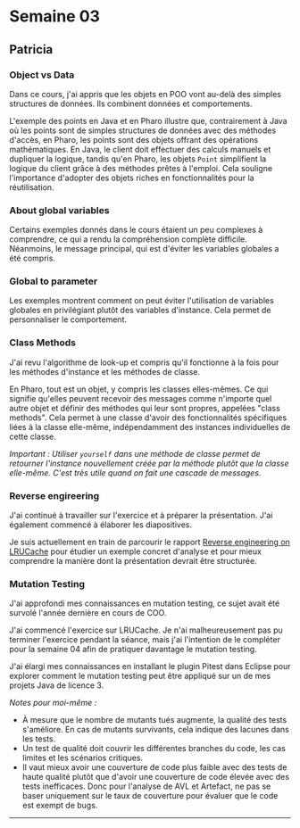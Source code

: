 # Semaine 03

## Patricia

### Object vs Data

Dans ce cours, j'ai appris que les objets en POO vont au-delà des simples structures de données. Ils combinent données et comportements.

L'exemple des points en Java et en Pharo illustre que, contrairement à Java où les points sont de simples structures de données avec des méthodes d'accès, en Pharo, les points sont des objets offrant des opérations mathématiques. En Java, le client doit effectuer des calculs manuels et dupliquer la logique, tandis qu'en Pharo, les objets `Point` simplifient la logique du client grâce à des méthodes prêtes à l'emploi. Cela souligne l'importance d'adopter des objets riches en fonctionnalités pour la réutilisation.

### About global variables

Certains exemples donnés dans le cours étaient un peu complexes à comprendre, ce qui a rendu la compréhension complète difficile. Néanmoins, le message principal, qui est d'éviter les variables globales a été compris.

### Global to parameter

 Les exemples montrent comment on peut éviter l'utilisation de variables globales en privilégiant plutôt des variables d'instance. Cela permet de personnaliser le comportement.

 ### Class Methods

J'ai revu l'algorithme de look-up et compris qu'il fonctionne à la fois pour les méthodes d'instance et les méthodes de classe. 

En Pharo, tout est un objet, y compris les classes elles-mêmes. Ce qui signifie qu'elles peuvent recevoir des messages comme n'importe quel autre objet et définir des méthodes qui leur sont propres, appelées "class methods". Cela permet à une classe d'avoir des fonctionnalités spécifiques liées à la classe elle-même, indépendamment des instances individuelles de cette classe.

*Important : Utiliser `yourself` dans une méthode de classe permet de retourner l'instance nouvellement créée par la méthode plutôt que la classe elle-même. C'est très utile quand on fait une cascade de messages.*

### Reverse engireering

J'ai continué à travailler sur l'exercice et à préparer la présentation. J'ai également commencé à élaborer les diapositives.

Je suis actuellement en train de parcourir le rapport  [Reverse engineering on LRUCache](https://rmod-files.lille.inria.fr/DesignCoffeeClub/2023-Miage/reverse-engineering-LRU.pdf) pour étudier un exemple concret d'analyse et pour mieux comprendre la manière dont la présentation devrait être structurée.

### Mutation Testing

J'ai approfondi mes connaissances en mutation testing, ce sujet avait été survolé l'année dernière en cours de COO. 

J'ai commencé l'exercice sur LRUCache. Je n'ai malheureusement pas pu terminer l'exercice pendant la séance, mais j'ai l'intention de le compléter pour la semaine 04 afin de pratiquer davantage le mutation testing.

J'ai élargi mes connaissances en installant le plugin Pitest dans Eclipse pour explorer comment le mutation testing peut être appliqué sur un de mes projets Java de licence 3.

*Notes pour moi-même :*
- À mesure que le nombre de mutants tués augmente, la qualité des tests s'améliore. En cas de mutants survivants, cela indique des lacunes dans les tests.
- Un test de qualité doit couvrir les différentes branches du code, les cas limites et les scénarios critiques.
- Il vaut mieux avoir une couverture de code plus faible avec des tests de haute qualité plutôt que d'avoir une couverture de code élevée avec des tests inefficaces. Donc pour l'analyse de AVL et Artefact, ne pas se baser uniquement sur le taux de couverture pour évaluer que le code est exempt de bugs.

---